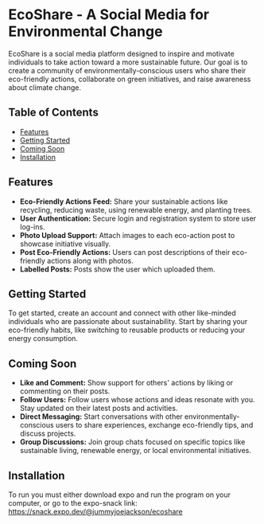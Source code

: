 # EcoShare - A Social Media for Environmental Change

EcoShare is a social media platform designed to inspire and motivate individuals to take action toward a more sustainable future. Our goal is to create a community of environmentally-conscious users who share their eco-friendly actions, collaborate on green initiatives, and raise awareness about climate change.

## Table of Contents

- [Features](#features)
- [Getting Started](#getting-started)
- [Coming Soon](#coming-soon)
- [Installation](#installation)




## Features

- **Eco-Friendly Actions Feed:** Share your sustainable actions like recycling, reducing waste, using renewable energy, and planting trees.
- **User Authentication:** Secure login and registration system to store user log-ins.
- **Photo Upload Support:** Attach images to each eco-action post to showcase initiative visually.
- **Post Eco-Friendly Actions:** Users can post descriptions of their eco-friendly actions along with photos.
- **Labelled Posts:** Posts show the user which uploaded them.





## Getting Started

To get started, create an account and connect with other like-minded individuals who are passionate about sustainability. Start by sharing your eco-friendly habits, like switching to reusable products or reducing your energy consumption.




## Coming Soon
- **Like and Comment:** Show support for others' actions by liking or commenting on their posts.
- **Follow Users:** Follow users whose actions and ideas resonate with you. Stay updated on their latest posts and activities.
-  **Direct Messaging:** Start conversations with other environmentally-conscious users to share experiences, exchange eco-friendly tips, and discuss projects.
- **Group Discussions:** Join group chats focused on specific topics like sustainable living, renewable energy, or local environmental initiatives.




## Installation
To run you must either download expo and run the program on your computer, or go to the expo-snack link: https://snack.expo.dev/@jummyjoejackson/ecoshare



